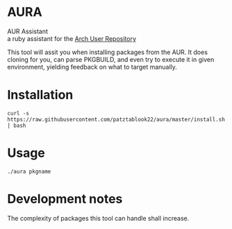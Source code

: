 # AURA

AUR Assistant \
a ruby assistant for the [Arch User Repository](https://aur.archlinux.org)

This tool will assit you when installing packages from the AUR. It does cloning for you, can parse PKGBUILD, and even try to execute it in given environment, yielding feedback on what to target manually.

# Installation
```
curl -s https://raw.githubusercontent.com/patztablook22/aura/master/install.sh | bash
```

# Usage
`./aura pkgname`

# Development notes

The complexity of packages this tool can handle shall increase.
